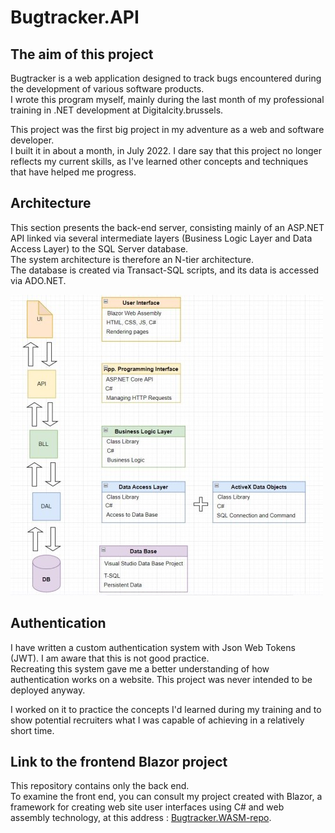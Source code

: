 Bugtracker.API
==============

## The aim of this project 
Bugtracker is a web application designed to track bugs encountered during the development of various software products.  
I wrote this program myself, mainly during the last month of my professional training  in .NET development at Digitalcity.brussels.

This project was the first big project in my adventure as a web and software developer.  
I built it in about a month, in July 2022. I dare say that this project no longer reflects my current skills, as I've learned other concepts and techniques that have helped me progress.

## Architecture
This section presents the back-end server, consisting mainly of an ASP.NET API linked via several intermediate layers (Business Logic Layer and Data Access Layer) to the SQL Server database.  
The system architecture is therefore an N-tier architecture.  
The database is created via Transact-SQL scripts, and its data is accessed via ADO.NET.

![Bugtracker.API architecture](./images/Bugtracker_Architecture.JPG "Bugtracker.API architecture")

## Authentication
I have written a custom authentication system with Json Web Tokens (JWT). I am aware that this is not good practice.  
Recreating this system gave me a better understanding of how authentication works on a website. This project was never intended to be deployed anyway.  

I worked on it to practice the concepts I'd learned during my training and to show potential recruiters what I was capable of achieving in a relatively short time.

## Link to the frontend Blazor project
This repository contains only the back end.  
To examine the front end, you can consult my project created with Blazor, a framework for creating web site user interfaces using C# and web assembly technology, at this address : [Bugtracker.WASM-repo](https://github.com/PhilemonPhilippin/Bugtracker.WASM-repo).